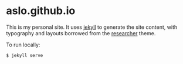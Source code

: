 aslo.github.io
==============

This is my personal site. It uses [jekyll](https://jekyllrb.com/) to generate the site content, with typography and layouts borrowed from the [researcher](https://github.com/bk2dcradle/researcher) theme.

To run locally:

```bash
$ jekyll serve
```
